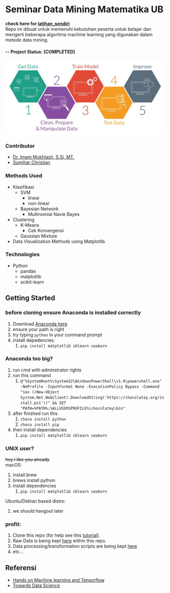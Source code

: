 
# Seminar Data Mining Matematika UB

**check here for [latihan_sendiri](https://github.com/svmihar/seminar-ub/tree/latihan_sendiri)**   
Repo ini dibuat untuk memenuhi kebutuhan peserta untuk belajar dan mengerti beberapa algoritma machine learning yang digunakan dalam metode data mining. 

#### -- Project Status: [COMPLETED]
![](img/process.png)

### Contributor
* [Dr. Imam Mukhlash, S.Si, MT.](https://www.researchgate.net/profile/Imam_Mukhlash)
* [Sumihar Christian](https://blogsvmihar.ga)

### Methods Used
* Klasifikasi
  * SVM 
    * linear
    * non-linear
  * Bayesian Network 
    * Multinomial Navie Bayes
* Clustering
  * K-Means
    * Cek Konvergensi
  * Gaussian Mixture
* Data Visualization Methods using Matplotlib

### Technologies
* Python 
  * pandas
  * matplotlib
  * scikit-learn

## Getting Started

### before cloning ensure Anaconda is installed correctly 
1. Download [Anaconda here](Anaconda3-2018.12-Windows-x86_64.exe)
2. ensure your path is right
3. try typing `python` in your command prompt
4. install depedencies: 
   1. `pip install matplotlib sklearn seaborn`

### Anaconda too big? 
1. run cmd with adminstrator rights
2. run this command 
   1. `@"%SystemRoot%\System32\WindowsPowerShell\v1.0\powershell.exe" -NoProfile -InputFormat None -ExecutionPolicy Bypass -Command "iex ((New-Object System.Net.WebClient).DownloadString('https://chocolatey.org/install.ps1'))" && SET "PATH=%PATH%;%ALLUSERSPROFILE%\chocolatey\bin"`
3. after finished run this
   1. `choco install python`
   2. `choco install pip`
4. then install dependencies
   1. `pip install matplotlib sklearn seaborn`

### UNIX user? 
~~hey i like you already~~   
macOS:     
1. install brew
2. brews install python 
3. install dependencies
   1. `pip install matplotlib sklearn seaborn`


Ubuntu/Debian based distro: 
1. we should hangout later


### profit: 
1. Clone this repo (for help see this [tutorial](https://help.github.com/articles/cloning-a-repository/)).
2. Raw Data is being kept [here](https://github.com/svmihar/seminar-ub/blob/master/xclara.csv) within this repo.    
3. Data processing/transformation scripts are being kept [here](https://github.com/svmihar/seminar-ub/blob/master/Seminar%20Data%20Mining%20Matematika%20UB.ipynb)
4. etc...



## Referensi
* [Hands on Machine learning and Tensorflow](http://download.library1.org/main/1637000/1f5f9ed30df4b2547fb85c8c2349840b/Aur%C3%A9lien%20G%C3%A9ron%20-%20Hands-On%20Machine%20Learning%20with%20Scikit-Learn%20and%20TensorFlow_%20Concepts%2C%20Tools%2C%20and%20Techniques%20to%20Build%20Intelligent%20Systems-O%E2%80%99Reilly%20Media%20%282017%29.epub)
* [Towards Data Science](https://towardsdatascience.com/)
